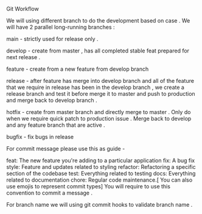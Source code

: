 Git Workflow

We will using different branch to do the development based on case . We will have 2 parallel long-running branches :

main - strictly used for release only .

develop - create from master , has all completed stable feat prepared for next release .

feature - create from a new feature from develop branch

release - after feature has merge into develop branch and all of the feature that we require in release has been in the develop branch , we create a release branch and test it before merge it to master and push to production and merge back to develop branch .

hotfix - create from master branch and directly merge to master . Only do when we require quick patch to production issue . Merge back to develop and any feature branch that are active .

bugfix - fix bugs in release

For commit message please use this as guide -

feat: The new feature you're adding to a particular application
fix: A bug fix
style: Feature and updates related to styling
refactor: Refactoring a specific section of the codebase
test: Everything related to testing
docs: Everything related to documentation
chore: Regular code maintenance.[ You can also use emojis to represent commit types]
You will require to use this convention to commit a message .

For branch name we will using git commit hooks to validate branch name .
